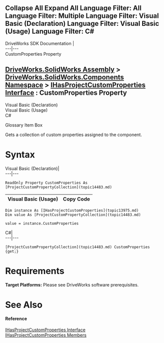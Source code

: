 Collapse All Expand All Language Filter: All  Language Filter: Multiple  Language Filter: Visual Basic (Declaration) Language Filter: Visual Basic (Usage) Language Filter: C#  
---  
DriveWorks SDK Documentation  |   
---|---  
CustomProperties Property   
  
[DriveWorks.SolidWorks Assembly](topic13342.md) > [DriveWorks.SolidWorks.Components Namespace](topic13925.md) > [IHasProjectCustomProperties Interface](topic13975.md) : CustomProperties Property  
---  
  
Visual Basic (Declaration)    
Visual Basic (Usage)    
C# 

Glossary Item Box

Gets a collection of custom properties assigned to the component. 

# Syntax

Visual Basic (Declaration)|   
---|---  
      
    
    ReadOnly Property CustomProperties As [ProjectCustomPropertyCollection](topic14483.md)  
  
Visual Basic (Usage)| Copy Code  
---|---  
      
    
    Dim instance As [IHasProjectCustomProperties](topic13975.md)
    Dim value As [ProjectCustomPropertyCollection](topic14483.md)
     
    value = instance.CustomProperties  
  
C#|   
---|---  
      
    
    [ProjectCustomPropertyCollection](topic14483.md) CustomProperties {get;}  
  
# Requirements

**Target Platforms:** Please see DriveWorks software prerequisites.

# See Also

#### Reference

[IHasProjectCustomProperties Interface](topic13975.md)   
[IHasProjectCustomProperties Members](topic13976.md)


